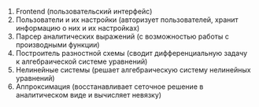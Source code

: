 ﻿1. Frontend (пользовательский интерфейс)
2. Пользователи и их настройки (авторизует пользователей, хранит информацию о них и их настройках)
3. Парсер аналитических выражений (с возможностью работы с производными функции)
4. Построитель разностной схемы (сводит дифференциальную задачу к алгебраической системе уравнений)
5. Нелинейные системы (решает алгебраическую систему нелинейных уравнений)
6. Аппроксимация (восстанавливает сеточное решение в аналитическом виде и вычисляет невязку)